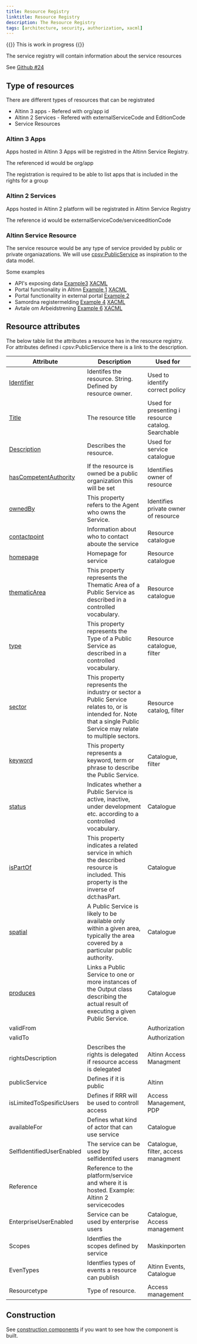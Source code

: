 ```yaml
---
title: Resource Registry
linktitle: Resource Registry
description: The Resource Registry 
tags: [architecture, security, authorization, xacml]
---
```


{{<notice warning>}}
This is work in progress
{{</notice>}}

The service registry will contain information about the service resources 

See [Github #24](https://github.com/Altinn/altinn-resource-registry/issues/23)

## Type of resources

There are different types of resources that can be registrated 

- Altinn 3 apps - Refered with org/app id
- Altinn 2 Services - Refered with externalServiceCode and EditionCode
- Service Resources

### Altinn 3 Apps 

Apps hosted in Altinn 3 Apps will be registred in the Altinn Service Registry. 

The referenced id would be org/app

The registration is required to be able to list apps that is included in the rights for a group


### Altinn 2 Services

Apps hosted in Altinn 2 platform will be registrated in Altinn Service Registry

The reference id would be externalServiceCode/serviceeditionCode

### Altinn Service Resource

The service resource would be any type of service provided by public or private organiazations. We will use [cpsv:PublicService](https://informasjonsforvaltning.github.io/cpsv-ap-no/#OffentligTjeneste) as inspiration to the data model.

Some examples

- API's exposing data [Example3](exampleresource3.json) [XACML](policysample3.xml)
- Portal functionality in Altinn [Example 1](exampleresource1.json) [XACML](policysample3.xml)
- Portal functionality in external portal [Example 2](exampleresource2.json)
- Samordna registermelding [Example 4](exampleresource4.json) [XACML](policysample4.xml)
- Avtale om Arbeidstrening [Example 6](exampleresource6.json) [XACML](policysample6.xml)

## Resource attributes

The below table list the attributes a resource has in the resource registry. For attributes defined i cpsv:PublicService there is a link to the description.

|Attribute | Description   | Used for  |
|-----|-----|------|
| [Identifier](https://informasjonsforvaltning.github.io/cpsv-ap-no/#OffentligTjeneste-identifikator)  | Identifes the resource. String. Defined by resource owner. | Used to identify correct policy |
| [Title](https://informasjonsforvaltning.github.io/cpsv-ap-no/#OffentligTjeneste-navn)  | The resource title | Used for presenting i resource catalog. Searchable |
| [Description](https://informasjonsforvaltning.github.io/cpsv-ap-no/#OffentligTjenest-beskrivelse) | Describes the resource.  | Used for service catalogue |
| [hasCompetentAuthority](https://informasjonsforvaltning.github.io/cpsv-ap-no/#OffentligTjeneste-harKompetentOrgan) | If the resource is owned be a public organization this will be set | Identifies owner of resource  | 
| [ownedBy](https://informasjonsforvaltning.github.io/cpsv-ap-no/#Tjeneste-eiesAv) | This property refers to the Agent who owns the Service.  | Identifies private owner of resource  |
| [contactpoint](https://informasjonsforvaltning.github.io/cpsv-ap-no/#OffentligTjeneste-kontaktpunkt)| Information about who to contact aboute the service | Resource catalogue |
| [homepage](https://informasjonsforvaltning.github.io/cpsv-ap-no/#OffentligTjeneste-hjemmeside) | Homepage for service  | Resource catalogue    |
| [thematicArea](https://informasjonsforvaltning.github.io/cpsv-ap-no/#OffentligTjeneste-temaomr%C3%A5de)  | This property represents the Thematic Area of a Public Service as described in a controlled vocabulary.  |  Resource catalogue |
| [type](https://informasjonsforvaltning.github.io/cpsv-ap-no/#OffentligTjeneste-type) | This property represents the Type of a Public Service as described in a controlled vocabulary.  | Resource catalogue, filter   |
| [sector](https://informasjonsforvaltning.github.io/cpsv-ap-no/#OffentligTjeneste-n%C3%A6ringsgruppering) |This property represents the industry or sector a Public Service relates to, or is intended for. Note that a single Public Service may relate to multiple sectors.  | Resource catalog, filter |
| [keyword](https://informasjonsforvaltning.github.io/cpsv-ap-no/#OffentligTjeneste-n%C3%B8kkelord) | This property represents a keyword, term or phrase to describe the Public Service.| Catalogue, filter |
| [status](https://informasjonsforvaltning.github.io/cpsv-ap-no/#OffentligTjeneste-status) | Indicates whether a Public Service is active, inactive, under development etc. according to a controlled vocabulary. | Catalogue |
| [isPartOf](https://informasjonsforvaltning.github.io/cpsv-ap-no/#OffentligTjeneste-erDelAv) |This property indicates a related service in which the described resource is included. This property is the inverse of dct:hasPart. | Catalogue |
| [spatial](https://informasjonsforvaltning.github.io/cpsv-ap-no/#OffentligTjeneste-dekningsomr%C3%A5de) |A Public Service is likely to be available only within a given area, typically the area covered by a particular public authority. | Catalogue |
| [produces](https://informasjonsforvaltning.github.io/cpsv-ap-no/#OffentligTjeneste-produserer) |Links a Public Service to one or more instances of the Output class describing the actual result of executing a given Public Service. | Catalogue |
| validFrom |  | Authorization  |
| validTo  |    | Authorization |
| rightsDescription | Describes the rights is delegated if resource access is delegated | Altinn Access Managment |
| publicService | Defines if it is public | Altinn |
| isLimitedToSpesificUsers | Defines if RRR will be used to controll access | Access Management, PDP | 
| availableFor | Defines what kind of actor that can use service | Catalogue  |
| SelfIdentifiedUserEnabled | The service can be used by selfidentifed users | Catalogue, filter, access managment  |
| Reference | Reference to the platform/service and where it is hosted. Example: Altinn 2 servicecodes |   |
| EnterpriseUserEnabled | Service can be used by enterprise users | Catalogue, Access management |
| Scopes | Identfies the scopes defined by service | Maskinporten | 
| EvenTypes | Identfies types of events a resource can publish | Altinn Events, Catalogue  |  
| Resourcetype | Type of resource.  | Access management | 


## Construction

See [construction components](/technology/architecture/components/application/construction/altinn-platform/authorization/resourceregistry/) if you want to see how the component is built. 
